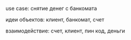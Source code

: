 use case: снятие денег с банкомата

идеи объектов: клиент, банкомат, счет

взаимодействие: счет, клиент, пин код, деньги